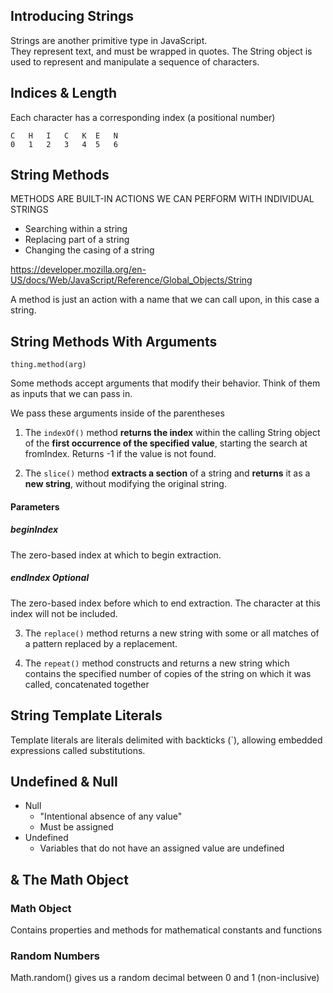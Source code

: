 ## Introducing Strings
Strings are another primitive type in JavaScript.  
They represent text, and must be wrapped in quotes.
The String object is used to represent and manipulate a sequence of characters.

## Indices & Length
Each character has a corresponding index (a positional number)
```
C   H   I   C   K  E   N
0   1   2   3   4  5   6
```

## String Methods
METHODS ARE BUILT-IN ACTIONS WE CAN PERFORM WITH INDIVIDUAL STRINGS

- Searching within a string
- Replacing part of a string
- Changing the casing of a string

https://developer.mozilla.org/en-US/docs/Web/JavaScript/Reference/Global_Objects/String

A method is just an action with a name that we can call upon, in this case a string.

## String Methods With Arguments
`thing.method(arg)`

Some methods accept arguments that modify their behavior. Think of them as inputs that we can pass in.

We pass these arguments inside of the parentheses

1. The `indexOf()` method **returns the index** within the calling String object of the **first occurrence of the specified value**, starting the search at fromIndex. Returns -1 if the value is not found.

2. The `slice()` method **extracts a section** of a string and **returns** it as a **new string**, without modifying the original string.

#### Parameters
##### beginIndex
The zero-based index at which to begin extraction.
##### endIndex Optional
The zero-based index before which to end extraction. The character at this index will not be included.

3. The `replace()` method returns a new string with some or all matches of a pattern replaced by a replacement.

4. The `repeat()` method constructs and returns a new string which contains the specified number of copies of the string on which it was called, concatenated together

## String Template Literals 
Template literals are literals delimited with backticks (`), allowing embedded expressions called substitutions.

## Undefined & Null
- Null
    - "Intentional absence of any value"
    - Must be assigned
- Undefined
    - Variables that do not have an assigned value are undefined

##  & The Math Object

### Math Object
Contains properties and methods for mathematical constants and functions

### Random Numbers
Math.random() gives us a random decimal between 0 and 1 (non-inclusive)